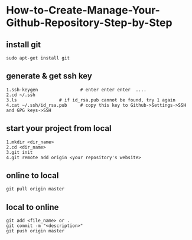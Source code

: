 # How-to-Create-Manage-Your-Github-Repository-Step-by-Step
## install git
`sudo apt-get install git`

## generate & get ssh key
```
1.ssh-keygen                # enter enter enter  ....  
2.cd ~/.ssh  
3.ls			    # if id_rsa.pub cannot be found, try 1 again  
4.cat ~/.ssh/id_rsa.pub     # copy this key to Github->Settings->SSH and GPG keys->SSH  
```

## start your project from local
```
1.mkdir <dir_name>  
2.cd <dir_name>  
3.git init  
4.git remote add origin <your repository's website>  
```

## online to local
`git pull origin master`  

## local to online
```
git add <file_name> or .   
git commit -m "<description>"  
git push origin master  
```
